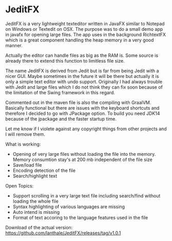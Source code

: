 # JeditFX
JeditFX is a very lightweight texteditor written in JavaFX similar to Notepad on Windows or Textedit on OSX.
The purpose was to do a small demo app in javafx for opening large files.
The app uses in the background RichtextFX which is a great component handling the heap memory in a very good manner.

Actually the editor can handle files as big as the RAM is. Some source is already there to extend this function to limitless file size. 

The name JeditFX is derived from Jedit but is far from being Jedit with a nicer GUI. Maybe sometimes in the future it will be there but actually it is only a simple text editor with undo support. Originally I had always trouble with Jedit and large files which I do not think they can fix soon because of the limitation of the Swing framework in this regard.

Commented out in the maven file is also the compiling with GraalVM. Basically functional but there are issues with the keyboard shortcuts and therefore I decided to go with JPackage option. To build you need JDK14 because of the jpackage and the faster startup time.

Let me know if I violete against any copyright things from other projects and I will remove them.

What is working:
- Opening of very large files without loading the file into the memory. Memory consumtion stay's at 200 mb independent of the file size
- Save/load file 
- Encoding detection of the file
- Search/highlight text


Open Topics:
- Support scrolling in a very large text file including search/find without loading the whole file
- Syntax highlighting of various languages are missing
- Auto intend is missing
- Format of text accoring to the language features used in the file

Download of the actual version:
https://github.com/lanthale/JeditFX/releases/tag/v1.0.1

